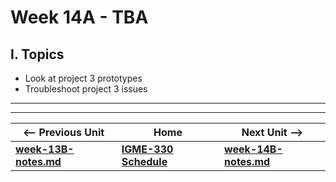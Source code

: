 # Week 14A - TBA

## I. Topics
- Look at project 3 prototypes
- Troubleshoot project 3 issues

<hr><hr>

| <-- Previous Unit | Home | Next Unit -->
| --- | --- | --- 
| [**week-13B-notes.md**](week-13B-notes.md)     |  [**IGME-330 Schedule**](../schedule.md) | [**week-14B-notes.md**](week-14B-notes.md)
